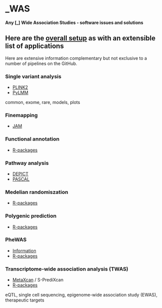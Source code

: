 # _WAS

**Any [_] Wide Association Studies - software issues and solutions**

## Here are the [overall setup](overall) as with an extensible list of applications

Here are extensive information complementary but not exclusive to a number of pipelines on the GitHub.

### Single variant analysis

* [PLINK2](PLINK2)
* [PyLMM](PyLMM)

common, exome, rare, models, plots

### Finemapping

* [JAM](JAM)

### Functional annotation

* [R-packages](R-packages)

### Pathway analysis

* [DEPICT](DEPICT)
* [PASCAL](PASCAL)

### Medelian randomiszation

* [R-packages](R-packages)

### Polygenic prediction

* [R-packages](R-packages)

### PheWAS

* [Information](PheWAS)
* [R-packages](R-packages)

### Transcriptome-wide association analysis (TWAS)

* [MetaXcan](MetaXcan) / S-PrediXcan
* [R-packages](R-packages)

eQTL, single cell sequencing, epigenome-wide association study (EWAS), therapeutic targets

